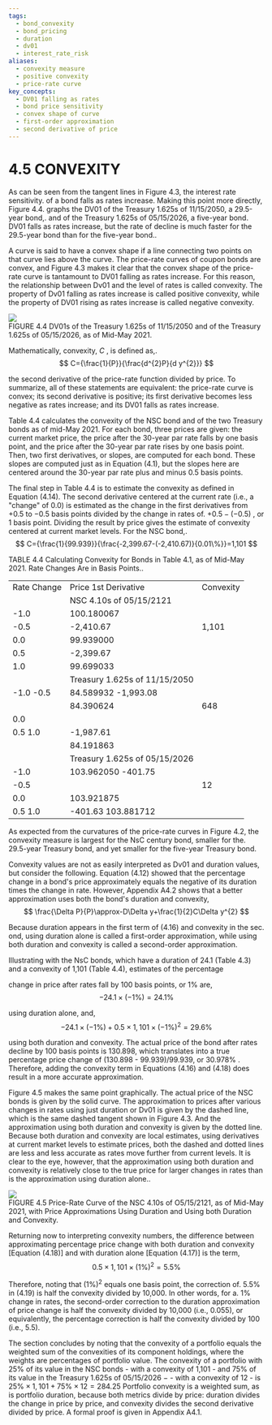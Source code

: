 ```yaml
---
tags:
  - bond_convexity
  - bond_pricing
  - duration
  - dv01
  - interest_rate_risk
aliases:
  - convexity measure
  - positive convexity
  - price-rate curve
key_concepts:
  - DV01 falling as rates
  - bond price sensitivity
  - convex shape of curve
  - first-order approximation
  - second derivative of price
---
```


# 4.5 CONVEXITY  

As can be seen from the tangent lines in Figure 4.3, the interest rate sensitivity. of a bond falls as rates increase. Making this point more directly, Figure 4.4. graphs the DV01 of the Treasury 1.625s of 11/15/2050, a 29.5-year bond,. and of the Treasury 1.625s of 05/15/2026, a five-year bond. DV01 falls as rates increase, but the rate of decline is much faster for the 29.5-year bond than for the five-year bond..  

A curve is said to have a convex shape if a line connecting two points on that curve lies above the curve. The price-rate curves of coupon bonds are convex, and Figure 4.3 makes it clear that the convex shape of the price-rate curve is tantamount to DV01 falling as rates increase. For this reason, the relationship between Dv01 and the level of rates is called convexity. The property of Dv01 falling as rates increase is called positive convexity, while the property of DV01 rising as rates increase is called negative convexity.  

![](b815bd57cf7b57014f394961d8115e25471971368fe4b371cf3f19656cc4ebd5.jpg)  
FIGURE 4.4 DV01s of the Treasury 1.625s of 11/15/2050 and of the Treasury 1.625s of 05/15/2026, as of Mid-May 2021.  

Mathematically, convexity, $C$ , is defined as,.  
$$
C={\frac{1}{P}}{\frac{d^{2}P}{d y^{2}}}
$$  

the second derivative of the price-rate function divided by price. To summarize, all of these statements are equivalent: the price-rate curve is convex; its second derivative is positive; its first derivative becomes less negative as rates increase; and its DV01 falls as rates increase.  

Table 4.4 calculates the convexity of the NSC bond and of the two Treasury bonds as of mid-May 2021. For each bond, three prices are given: the current market price, the price after the 30-year par rate falls by one basis point, and the price after the 30-year par rate rises by one basis point. Then, two first derivatives, or slopes, are computed for each bond. These slopes are computed just as in Equation (4.1), but the slopes here are centered around the 30-year par rate plus and minus 0.5 basis points.  

The final step in Table 4.4 is to estimate the convexity as defined in Equation (4.14). The second derivative centered at the current rate (i.e., a "change" of 0.0) is estimated as the change in the first derivatives from $+0.5$ to $-0.5$ basis points divided by the change in rates of. $+0.5-(-0.5)$ , or 1 basis point. Dividing the result by price gives the estimate of convexity centered at current market levels. For the NSC bond,.  
$$
C={\frac{1}{99.939}}{\frac{-2,399.67-(-2,410.67)}{0.01\%}}=1,101
$$  

TABLE 4.4 Calculating Convexity for Bonds in Table 4.1, as of Mid-May 2021. Rate Changes Are in Basis Points..   


<html><body><table><tr><td>Rate Change</td><td>Price 1st Derivative</td><td>Convexity</td></tr><tr><td></td><td>NSC 4.10s of 05/15/2121</td><td></td></tr><tr><td>-1.0</td><td>100.180067</td><td rowspan="3">1,101</td></tr><tr><td>-0.5</td><td>-2,410.67</td></tr><tr><td>0.0</td><td>99.939000</td></tr><tr><td>0.5</td><td>-2,399.67</td><td></td></tr><tr><td>1.0</td><td>99.699033</td><td></td></tr><tr><td></td><td>Treasury 1.625s of 11/15/2050</td><td></td></tr><tr><td>-1.0 -0.5</td><td>84.589932 -1,993.08</td><td rowspan="3">648</td></tr><tr><td></td><td>84.390624</td></tr><tr><td>0.0</td><td></td></tr><tr><td>0.5 1.0</td><td>-1,987.61</td><td></td></tr><tr><td></td><td>84.191863</td><td></td></tr><tr><td></td><td>Treasury 1.625s of 05/15/2026</td><td></td></tr><tr><td>-1.0</td><td>103.962050 -401.75</td><td rowspan="3">12</td></tr><tr><td>-0.5</td><td></td></tr><tr><td>0.0</td><td>103.921875</td></tr><tr><td>0.5 1.0</td><td>-401.63 103.881712</td><td></td></tr></table></body></html>  

As expected from the curvatures of the price-rate curves in Figure 4.2, the convexity measure is largest for the NsC century bond, smaller for the. 29.5-year Treasury bond, and yet smaller for the five-year Treasury bond.  

Convexity values are not as easily interpreted as Dv01 and duration values, but consider the following. Equation (4.12) showed that the percentage change in a bond's price approximately equals the negative of its duration times the change in rate. However, Appendix A4.2 shows that a better approximation uses both the bond's duration and convexity,  
$$
\frac{\Delta P}{P}\approx-D\Delta y+\frac{1}{2}C\Delta y^{2}
$$  

Because duration appears in the first term of (4.16) and convexity in the sec. ond, using duration alone is called a first-order approximation, while using both duration and convexity is called a second-order approximation.  

Illustrating with the NsC bonds, which have a duration of 24.1 (Table 4.3) and a convexity of 1,101 (Table 4.4), estimates of the percentage  

change in price after rates fall by 100 basis points, or $1\%$ are,  
$$
-24.1\times(-1\%)=24.1\%
$$  

using duration alone, and,  
$$
-24.1\times(-1\%)+0.5\times1,101\times(-1\%)^{2}=29.6\%
$$  

using both duration and convexity. The actual price of the bond after rates decline by 100 basis points is 130.898, which translates into a true percentage price change of (130.898 - 99.939)/99.939, or $30.978\%$ . Therefore, adding the convexity term in Equations (4.16) and (4.18) does result in a more accurate approximation.  

Figure 4.5 makes the same point graphically. The actual price of the NSC bonds is given by the solid curve. The approximation to prices after various changes in rates using just duration or Dv01 is given by the dashed line, which is the same dashed tangent shown in Figure 4.3. And the approximation using both duration and convexity is given by the dotted line. Because both duration and convexity are local estimates, using derivatives at current market levels to estimate prices, both the dashed and dotted lines are less and less accurate as rates move further from current levels. It is clear to the eye, however, that the approximation using both duration and convexity is relatively close to the true price for larger changes in rates than is the approximation using duration alone..  

![](6764869f764af0d056b600e5a13b6125150ca11e3b39241a75bc84b517336845.jpg)  
FIGURE 4.5  Price-Rate Curve of the NSC 4.10s of O5/15/2121, as of Mid-May 2021, with Price Approximations Using Duration and Using both Duration and Convexity.  

Returning now to interpreting convexity numbers, the difference between approximating percentage price change with both duration and convexity [Equation (4.18)] and with duration alone [Equation (4.17)] is the term,  
$$
0.5\times1,101\times(1\%)^{2}=5.5\%
$$  

Therefore, noting that $(1\%)^{2}$ equals one basis point, the correction of. $5.5\%$ in (4.19) is half the convexity divided by 10,000. In other words, for a. $1\%$ change in rates, the second-order correction to the duration approximation of price change is half the convexity divided by 10,000 (i.e., 0.055), or equivalently, the percentage correction is half the convexity divided by 100 (i.e., 5.5).  

The section concludes by noting that the convexity of a portfolio equals the weighted sum of the convexities of its component holdings, where the weights are percentages of portfolio value. The convexity of a portfolio with $25\%$ of its value in the NSC bonds - with a convexity of 1,101 - and $75\%$ of its value in the Treasury 1.625s of $05/15/2026~-$ - with a convexity of 12 - is $25\%\times1,101+75\%\times12=284.25$ Portfolio convexity is a weighted sum, as is portfolio duration, because both metrics divide by price: duration divides the change in price by price, and convexity divides the second derivative divided by price. A formal proof is given in Appendix A4.1.
